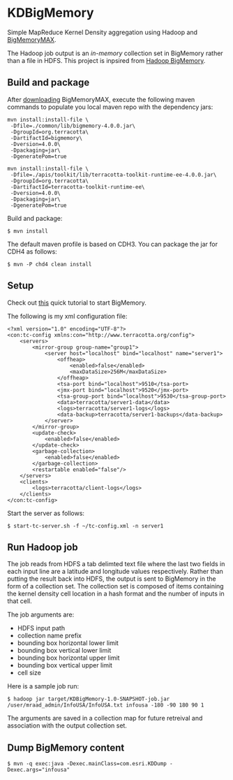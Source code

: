 KDBigMemory
===========

Simple MapReduce Kernel Density aggregation using Hadoop and [BigMemoryMAX](http://terracotta.org/products/bigmemory).

The Hadoop job output is an _in-memory_ collection set in BigMemory rather than a file in HDFS.
This project is inpsired from [Hadoop BigMemory](http://blog.terracotta.org/2013/04/02/hadoop-bigmemory-run-elephant-run/).

## Build and package

After [downloading](http://terracotta.org/downloads) BigMemoryMAX, execute the following maven commands to populate you local maven repo with the dependency jars:

    mvn install:install-file \
     -Dfile=./common/lib/bigmemory-4.0.0.jar\
     -DgroupId=org.terracotta\
     -DartifactId=bigmemory\
     -Dversion=4.0.0\
     -Dpackaging=jar\
     -DgeneratePom=true

    mvn install:install-file \
     -Dfile=./apis/toolkit/lib/terracotta-toolkit-runtime-ee-4.0.0.jar\
     -DgroupId=org.terracotta\
     -DartifactId=terracotta-toolkit-runtime-ee\
     -Dversion=4.0.0\
     -Dpackaging=jar\
     -DgeneratePom=true

Build and package:

    $ mvn install

The default maven profile is based on CDH3. You can package the jar for CDH4 as follows:

    $ mvn -P chd4 clean install

## Setup

Check out [this](http://terracotta.org/documentation/4.0/bigmemorymax/get-started/quick-start) quick tutorial to start BigMemory.

The following is my xml configuration file:

    <?xml version="1.0" encoding="UTF-8"?>
    <con:tc-config xmlns:con="http://www.terracotta.org/config">
        <servers>
            <mirror-group group-name="group1">
                <server host="localhost" bind="localhost" name="server1">
                    <offheap>
                        <enabled>false</enabled>
                        <maxDataSize>256M</maxDataSize>
                    </offheap>
                    <tsa-port bind="localhost">9510</tsa-port>
                    <jmx-port bind="localhost">9520</jmx-port>
                    <tsa-group-port bind="localhost">9530</tsa-group-port>
                    <data>terracotta/server1-data</data>
                    <logs>terracotta/server1-logs</logs>
                    <data-backup>terracotta/server1-backups</data-backup>
                </server>
            </mirror-group>
            <update-check>
                <enabled>false</enabled>
            </update-check>
            <garbage-collection>
                <enabled>false</enabled>
            </garbage-collection>
            <restartable enabled="false"/>
        </servers>
        <clients>
            <logs>terracotta/client-logs</logs>
        </clients>
    </con:tc-config>

Start the server as follows:

    $ start-tc-server.sh -f ~/tc-config.xml -n server1

## Run Hadoop job

The job reads from HDFS a tab delimted text file where the last two fields in each input line are a latitude and longitude values respectively.
Rather than putting the result back into HDFS, the output is sent to BigMemory in the form of a collection set.
The collection set is composed of items containing the kernel density cell location in a hash format and the number of inputs in that cell.

The job arguments are:

- HDFS input path
- collection name prefix
- bounding box horizontal lower limit
- bounding box vertical lower limit
- bounding box horizontal upper limit
- bounding box vertical upper limit
- cell size

Here is a sample job run:

    $ hadoop jar target/KDBigMemory-1.0-SNAPSHOT-job.jar /user/mraad_admin/InfoUSA/InfoUSA.txt infousa -180 -90 180 90 1

The arguments are saved in a collection map for future retreival and association with the output collection set.

## Dump BigMemory content

    $ mvn -q exec:java -Dexec.mainClass=com.esri.KDDump -Dexec.args="infousa"

